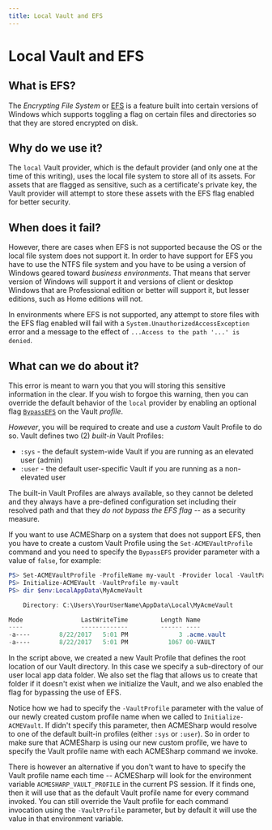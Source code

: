 ```yaml
---
title: Local Vault and EFS
---
```


# Local Vault and EFS

## What is EFS?
The *Encrypting File System* or [EFS](https://en.wikipedia.org/wiki/Encrypting_File_System)
is a feature built into certain versions of Windows which supports toggling a flag on
certain files and directories so that they are stored encrypted on disk.

## Why do we use it?
The `local` Vault provider, which is the default provider (and only one at the time of this writing),
uses the local file system to store all of its assets.  For assets that are flagged as
sensitive, such as a certificate's private key, the Vault provider will attempt to store
these assets with the EFS flag enabled for better security.

## When does it fail?
However, there are cases when EFS is not supported because the OS or the
local file system does not support it.  In order to have support for EFS
you have to use the NTFS file system and you have to be using a version
of Windows geared toward *business environments*.  That means that server
version of Windows will support it and versions of client or desktop
Windows that are Professional edition or better will support it, but
lesser editions, such as Home editions will not.

In environments where EFS is not supported, any attempt to store files with
the EFS flag enabled will fail with a `System.UnauthorizedAccessException`
error and a message to the effect of `...Access to the path '...' is denied`.

## What can we do about it?
This error is meant to warn you that you will storing this sensitive
information in the clear.  If you wish to forgoe this warning, then
you can override the default behavior of the `local` provider by enabling
an optional flag [`BypassEFS`](ext_docs/vaults/local.md#bypass-encrypting-file-system-efs) on the Vault *profile*.

*However*, you will be required to create and use a *custom* Vault Profile
to do so.  Vault defines two (2) *built-in* Vault Profiles:
* `:sys` - the default system-wide Vault if you are running as an elevated user (admin)
* `:user` - the default user-specific Vault if you are running as a non-elevated user

The built-in Vault Profiles are always available, so they cannot be deleted
and they always have a pre-defined configuration set including their resolved
path and that they *do not bypass the EFS flag* -- as a security measure.

If you want to use ACMESharp on a system that does not support EFS, then you
have to create a custom Vault Profile using the `Set-ACMEVaultProfile` command
and you need to specify the `BypassEFS` provider parameter with a value of
`false`, for example:

```powershell
PS> Set-ACMEVaultProfile -ProfileName my-vault -Provider local -VaultParameters @{ RootPath = "$env:LocalAppData\MyAcmeVault"; CreatePath = $true; BypassEFS = $true }
PS> Initialize-ACMEVault -VaultProfile my-vault
PS> dir $env:LocalAppData\MyAcmeVault

    Directory: C:\Users\YourUserName\AppData\Local\MyAcmeVault

Mode                LastWriteTime         Length Name
----                -------------         ------ ----
-a----        8/22/2017   5:01 PM              3 .acme.vault
-a----        8/22/2017   5:01 PM           1067 00-VAULT
```

In the script above, we created a new Vault Profile that defines the root location
of our Vault directory.  In this case we specify a sub-directory of our user local
app data folder.  We also set the flag that allows us to create that folder if it
doesn't exist when we initialize the Vault, and we also enabled the flag for
bypassing the use of EFS.

Notice how we had to specify the `-VaultProfile` parameter with the value of our
newly created custom profile name when we called to `Initialize-ACMEVault`.  If
didn't specify this parameter, then ACMESharp would resolve to one of the default
built-in profiles (either `:sys` or `:user`).  So in order to make sure that
ACMESharp is using our new custom profile, we have to specify the Vault profile
name with each ACMESharp command we invoke.

There is however an alternative if you don't want to have to specify the Vault
profile name each time -- ACMESharp will look for the environment variable
`ACMESHARP_VAULT_PROFILE` in the current PS session.  If it finds one, then it
will use that as the default Vault profile name for every command invoked.
You can still override the Vault profile for each command invocation using the
`-VaultProfile` parameter, but by default it will use the value in that
environment variable.

